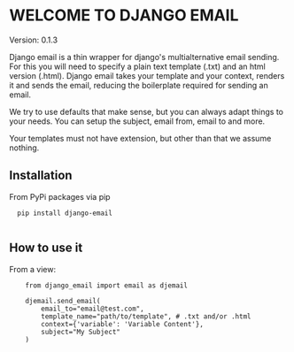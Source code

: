 **WELCOME TO DJANGO EMAIL**
=========================

Version: 0.1.3

Django email is a thin wrapper for django's multialternative email sending. For this you will need to specify a plain text template (.txt) and an html version (.html).
Django email takes your template and your context, renders it and sends the email, reducing the boilerplate required for sending an email.

We try to use defaults that make sense, but you can always adapt things to your needs. You can setup the subject, email from, email to and more.

Your templates must not have extension, but other than that we assume nothing.

Installation
------------

From PyPi packages via pip

```
  pip install django-email
  
```

How to use it
-------------

From a view:

```
    from django_email import email as djemail
    
    djemail.send_email(
        email_to="email@test.com",
        template_name="path/to/template", # .txt and/or .html
        context={'variable': 'Variable Content'},
        subject="My Subject"
    )

```
